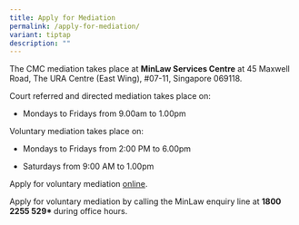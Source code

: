 ```yaml
---
title: Apply for Mediation
permalink: /apply-for-mediation/
variant: tiptap
description: ""
---
```

<p>The CMC mediation takes place at <strong>MinLaw Services Centre</strong> at
45 Maxwell Road, The URA Centre (East Wing), #07-11, Singapore 069118.</p>
<p>Court referred and directed mediation takes place on:</p>
<ul data-tight="true" class="tight">
<li>
<p>Mondays to Fridays from 9.00am to 1.00pm</p>
</li>
</ul>
<p>Voluntary mediation takes place on:</p>
<ul data-tight="true" class="tight">
<li>
<p>Mondays to Fridays from 2:00 PM to 6.00pm</p>
</li>
<li>
<p>Saturdays from 9:00 AM to 1.00pm</p>
</li>
</ul>
<p></p>
<p>Apply for voluntary mediation <a href="https://eservices.mlaw.gov.sg/cmc/mediatorsportal/direct-intake/" rel="noopener nofollow" target="_blank">online</a>.</p>
<p>Apply for voluntary mediation by calling the MinLaw enquiry line at <strong>1800 2255 529* </strong>during
office hours.</p>
<p></p>
<p></p>